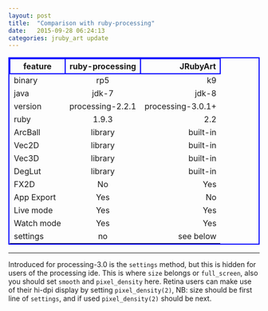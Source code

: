 ```yaml
---
layout: post
title:  "Comparison with ruby-processing"
date:   2015-09-28 06:24:13
categories: jruby_art update
---
```


<style>
table{
    border-collapse: collapse;
    border-spacing: 0;
    border:2px solid #0000FF;
}

th{
    border:2px solid #0000FF;
}
</style>

|feature    |  ruby-processing  |  JRubyArt       |
|---------- |:-------------:    |------:          |
|binary     |rp5                |k9               |
|java       |jdk-7              |jdk-8            |
|version    |processing-2.2.1   |processing-3.0.1+|
|ruby       |1.9.3              |2.2              |
|ArcBall    |library            |built-in         |
|Vec2D      |library            |built-in         |
|Vec3D      |library            |built-in         |
|DegLut     |library            |built-in         |
|FX2D       |No                 |Yes              |
|App Export |Yes                |No               |
|Live mode  |Yes                |Yes              |
|Watch mode |Yes                |Yes              |
|settings   |no                 |see below        |

-----
Introduced for processing-3.0 is the `settings` method, but this is hidden for users of the processing ide. This is where `size` belongs or `full_screen`, also you should set `smooth` and `pixel_density` here. Retina users can make use of their hi-dpi display by setting `pixel_density(2)`, NB: size should be first line of `settings`, and if used `pixel_density(2)` should be next.
